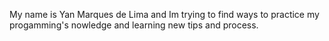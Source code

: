 My name is Yan Marques de Lima and Im trying to find ways to practice my progamming's nowledge and learning new tips and process.
<!---
YanMdeLima/YanMdeLima is a ✨ special ✨ repository because its `README.md` (this file) appears on your GitHub profile.
You can click the Preview link to take a look at your changes.
--->
